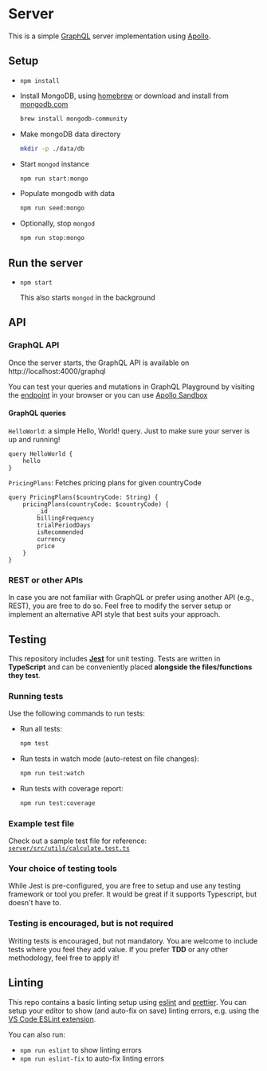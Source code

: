 # Server

This is a simple [GraphQL](https://graphql.org/) server implementation using [Apollo](https://www.apollographql.com/).

## Setup

- `npm install`

- Install MongoDB, using [homebrew](https://brew.sh) or download and install from [mongodb.com](https://www.mongodb.com/try/download/community)

    ```sh
    brew install mongodb-community
    ```

- Make mongoDB data directory

    ```sh
    mkdir -p ./data/db
    ```

- Start `mongod` instance

    ```sh
    npm run start:mongo
    ```

- Populate mongodb with data

    ```sh
    npm run seed:mongo
    ```

- Optionally, stop `mongod`

    ```sh
    npm run stop:mongo
    ```

## Run the server

- `npm start`

    This also starts `mongod` in the background

## API

### GraphQL API

Once the server starts, the GraphQL API is available on http://localhost:4000/graphql

You can test your queries and mutations in GraphQL Playground by visiting the [endpoint](http://localhost:4000/graphql) in your browser or you can use [Apollo Sandbox](https://studio.apollographql.com/sandbox/explorer)

#### GraphQL queries

`HelloWorld`: a simple Hello, World! query. Just to make sure your server is up and running!

```gql
query HelloWorld {
    hello
}
```

`PricingPlans`: Fetches pricing plans for given countryCode

```gql
query PricingPlans($countryCode: String) {
    pricingPlans(countryCode: $countryCode) {
        _id
        billingFrequency
        trialPeriodDays
        isRecommended
        currency
        price
    }
}
```

### REST or other APIs

In case you are not familiar with GraphQL or prefer using another API (e.g., REST), you are free to do so. Feel free to modify the server setup or implement an alternative API style that best suits your approach.

## Testing

This repository includes [**Jest**](https://jestjs.io) for unit testing. Tests are written in **TypeScript** and can be conveniently placed **alongside the files/functions they test**.

### Running tests

Use the following commands to run tests:

- Run all tests:
    ```sh
    npm test
    ```
- Run tests in watch mode (auto-retest on file changes):
    ```sh
    npm run test:watch
    ```
- Run tests with coverage report:
    ```sh
    npm run test:coverage
    ```

### Example test file

Check out a sample test file for reference:  
[`server/src/utils/calculate.test.ts`](server/src/utils/calculate.test.ts)

### Your choice of testing tools

While Jest is pre-configured, you are free to setup and use any testing framework or tool you prefer. It would be great if it supports Typescript, but doesn't have to.

### Testing is **encouraged**, but is **not required**

Writing tests is encouraged, but not mandatory. You are welcome to include tests where you feel they add value. If you prefer **TDD** or any other methodology, feel free to apply it!

## Linting

This repo contains a basic linting setup using [eslint](https://eslint.org/) and [prettier](https://prettier.io/).
You can setup your editor to show (and auto-fix on save) linting errors, e.g. using the [VS Code ESLint extension](https://marketplace.visualstudio.com/items?itemName=dbaeumer.vscode-eslint).

You can also run:

- `npm run eslint` to show linting errors
- `npm run eslint-fix` to auto-fix linting errors
